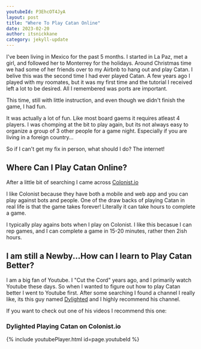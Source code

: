 ```yaml
---
youtubeId: P3EhcOT4JyA
layout: post
title: "Where To Play Catan Online"
date: 2023-02-20
author: itsnickkane
category: jekyll-update
---
```


I've been living in Mexico for the past 5 months. I started in La Paz, met a girl, and followed her to Monterrey for the holidays. Around Christmas time we had some of her friends over to my Airbnb to hang out and play Catan. I belive this was the second time I had ever played Catan. A few years ago I played with my roomates, but it was my first time and the tutorial I received left a lot to be desired. All I remembered was ports are important. 

This time, still with little instruction, and even though we didn't finish the game, I had fun.

It was actually a lot of fun. Like most board gaems it requires atleast 4 players. I was chomping at the bit to play again, but its not always easy to organize a group of 3 other people for a game night. Especially if you are living in a foreign country...

So if I can't get my fix in person, what should I do? The internet!


## Where Can I Play Catan Online?

After a little bit of searching I came across [Colonist.io][colonist-io]

I like Colonist because they have both a mobile and web app and you can play against bots and people. One of the draw backs of playing Catan in real life is that the game takes forever! Literally it can take hours to complete a game. 

I typically play agains bots when I play on Colonist. I like this becasue I can rep games, and I can complete a game in 15-20 minutes, rather then 2ish hours.


## I am still a Newby...How can I learn to Play Catan Better?

I am a big fan of Youtube. I "Cut the Cord" years ago, and I primarily watch Youtube these days. So when I wanted to figure out how to play Catan better I went to Youtube first. After some searching I found a channel I really like, its this guy named [Dylighted][Dylighted-youtube] and I highly recommend his channel.

If you want to check out one of his videos I recommend this one:

### Dylighted Playing Catan on Colonist.io

{% include youtubePlayer.html id=page.youtubeId %}

[colonist-io]: https://colonist.io/

[Dylighted-youtube]: https://www.youtube.com/@DyLightedPlaysCatan
